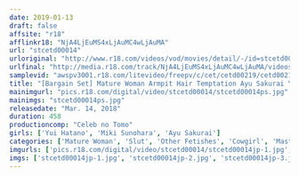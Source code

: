 ```yaml
---
date: 2019-01-13
draft: false
affsite: "r18"
afflinkr18: "NjA4LjEuMS4xLjAuMC4wLjAuMA"
url: "stcetd00014"
urloriginal: "http://www.r18.com/videos/vod/movies/detail/-/id=stcetd00014"
urlfinal: "http://media.r18.com/track/NjA4LjEuMS4xLjAuMC4wLjAuMA/videos/vod/movies/detail/-/id=stcetd00014"
samplevid: "awspv3001.r18.com/litevideo/freepv/c/cet/cetd00219/cetd00219_dmb_w.mp4"
title: "[Bargain Set] Mature Woman Armpit Hair Temptation Ayu Sakurai Yui Hatano Miki Sunohara"
mainimgurl: "pics.r18.com/digital/video/stcetd00014/stcetd00014ps.jpg"
mainimgs: "stcetd00014ps.jpg"
releasedate: "Mar. 14, 2018"
duration: 458
productioncomp: "Celeb no Tomo"
girls: ['Yui Hatano', 'Miki Sunohara', 'Ayu Sakurai']
categories: ['Mature Woman', 'Slut', 'Other Fetishes', 'Cowgirl', 'Masturbation', 'Set Items']
imgurls: ['pics.r18.com/digital/video/stcetd00014/stcetd00014jp-1.jpg', 'pics.r18.com/digital/video/stcetd00014/stcetd00014jp-2.jpg', 'pics.r18.com/digital/video/stcetd00014/stcetd00014jp-3.jpg', 'pics.r18.com/digital/video/stcetd00014/stcetd00014jp-4.jpg', 'pics.r18.com/digital/video/stcetd00014/stcetd00014jp-5.jpg', 'pics.r18.com/digital/video/stcetd00014/stcetd00014jp-6.jpg', 'pics.r18.com/digital/video/stcetd00014/stcetd00014jp-7.jpg', 'pics.r18.com/digital/video/stcetd00014/stcetd00014jp-8.jpg', 'pics.r18.com/digital/video/stcetd00014/stcetd00014jp-9.jpg', 'pics.r18.com/digital/video/stcetd00014/stcetd00014jp-10.jpg', 'pics.r18.com/digital/video/stcetd00014/stcetd00014jp-11.jpg', 'pics.r18.com/digital/video/stcetd00014/stcetd00014jp-12.jpg', 'pics.r18.com/digital/video/stcetd00014/stcetd00014jp-13.jpg', 'pics.r18.com/digital/video/stcetd00014/stcetd00014jp-14.jpg', 'pics.r18.com/digital/video/stcetd00014/stcetd00014jp-15.jpg', 'pics.r18.com/digital/video/stcetd00014/stcetd00014jp-16.jpg', 'pics.r18.com/digital/video/stcetd00014/stcetd00014jp-17.jpg', 'pics.r18.com/digital/video/stcetd00014/stcetd00014jp-18.jpg', 'pics.r18.com/digital/video/stcetd00014/stcetd00014jp-19.jpg', 'pics.r18.com/digital/video/stcetd00014/stcetd00014jp-20.jpg']
imgs: ['stcetd00014jp-1.jpg', 'stcetd00014jp-2.jpg', 'stcetd00014jp-3.jpg', 'stcetd00014jp-4.jpg', 'stcetd00014jp-5.jpg', 'stcetd00014jp-6.jpg', 'stcetd00014jp-7.jpg', 'stcetd00014jp-8.jpg', 'stcetd00014jp-9.jpg', 'stcetd00014jp-10.jpg', 'stcetd00014jp-11.jpg', 'stcetd00014jp-12.jpg', 'stcetd00014jp-13.jpg', 'stcetd00014jp-14.jpg', 'stcetd00014jp-15.jpg', 'stcetd00014jp-16.jpg', 'stcetd00014jp-17.jpg', 'stcetd00014jp-18.jpg', 'stcetd00014jp-19.jpg', 'stcetd00014jp-20.jpg']
---
```

